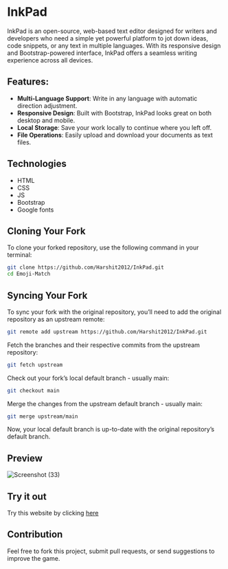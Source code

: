 # InkPad
InkPad is an open-source, web-based text editor designed for writers and developers who need a simple yet powerful platform to jot down ideas, code snippets, or any text in multiple languages. With its responsive design and Bootstrap-powered interface, InkPad offers a seamless writing experience across all devices.

## Features:
- **Multi-Language Support**: Write in any language with automatic direction adjustment.
- **Responsive Design**: Built with Bootstrap, InkPad looks great on both desktop and mobile.
- **Local Storage**: Save your work locally to continue where you left off.
- **File Operations**: Easily upload and download your documents as text files.

## Technologies
- HTML
- CSS
- JS
- Bootstrap
- Google fonts

## Cloning Your Fork

To clone your forked repository, use the following command in your terminal:

```bash
git clone https://github.com/Harshit2012/InkPad.git
cd Emoji-Match
```

## Syncing Your Fork
To sync your fork with the original repository, you’ll need to add the original repository as an upstream remote:
```bash
git remote add upstream https://github.com/Harshit2012/InkPad.git
```

Fetch the branches and their respective commits from the upstream repository:
```bash
git fetch upstream
```
Check out your fork’s local default branch - usually main:
```bash
git checkout main
```

Merge the changes from the upstream default branch - usually main:
```bash
git merge upstream/main
```

Now, your local default branch is up-to-date with the original repository’s default branch.

## Preview
![Screenshot (33)](https://github.com/Harshit2012/InkPad/assets/105143145/6d5bd342-d7c6-4a9a-bfd2-1925954b18a7)

## Try it out
Try this website by clicking [here]()

## Contribution
Feel free to fork this project, submit pull requests, or send suggestions to improve the game.

